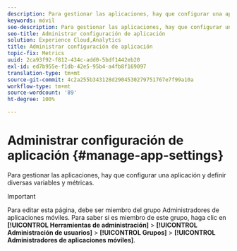 ```yaml
---
description: Para gestionar las aplicaciones, hay que configurar una aplicación y definir diversas variables y métricas.
keywords: móvil
seo-description: Para gestionar las aplicaciones, hay que configurar una aplicación y definir diversas variables y métricas.
seo-title: Administrar configuración de aplicación
solution: Experience Cloud,Analytics
title: Administrar configuración de aplicación
topic-fix: Metrics
uuid: 2ca93f92-f812-434c-add0-5bdf1442eb20
exl-id: ed7b955e-f1db-42e5-95b4-a4fb8f169097
translation-type: tm+mt
source-git-commit: 4c2a255b343128d2904530279751767e7f99a10a
workflow-type: tm+mt
source-wordcount: '89'
ht-degree: 100%

---
```


# Administrar configuración de aplicación {#manage-app-settings}

Para gestionar las aplicaciones, hay que configurar una aplicación y definir diversas variables y métricas.

>[!IMPORTANT]
>
>Para editar esta página, debe ser miembro del grupo Administradores de aplicaciones móviles. Para saber si es miembro de este grupo, haga clic en **[!UICONTROL Herramientas de administración]** > **[!UICONTROL Administración de usuarios]** > **[!UICONTROL Grupos]** > **[!UICONTROL Administradores de aplicaciones móviles]**.
